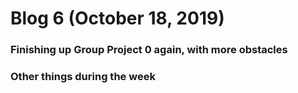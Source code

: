 # Blog 6 (October 18, 2019)

### Finishing up Group Project 0 again, with more obstacles

### Other things during the week
